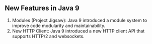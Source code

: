 ## New Features in Java 9

1. Modules (Project Jigsaw): Java 9 introduced a module system to improve code modularity and maintainability.
2. New HTTP Client: Java 9 introduced a new HTTP client API that supports HTTP/2 and websockets.